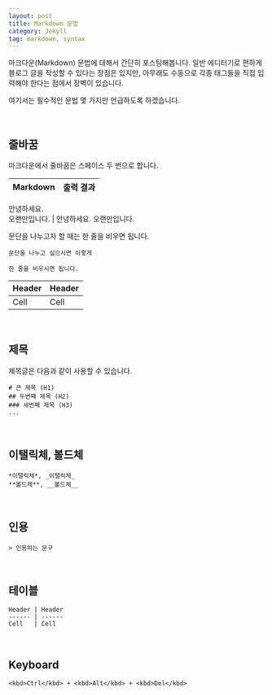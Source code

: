 ```yaml
---
layout: post
title: Markdown 문법
category: Jekyll
tag: markdown, syntax
---
```


마크다운(Markdown) 문법에 대해서 간단히 포스팅해봅니다.
일반 에디터기로 편하게 블로그 글을 작성할 수 있다는 장점은 있지만,
아무래도 수동으로 각종 태그들을 직접 입력해야 한다는 점에서 장벽이 있습니다.

여기서는 필수적인 문법 몇 가지만 언급하도록 하겠습니다.

<br>

## 줄바꿈

마크다운에서 줄바꿈은 스페이스 두 번으로 합니다.

Markdown | 출력 결과
------ | ------
  안녕하세요.  
  오랜만입니다. | 안녕하세요.  오랜만입니다.

문단을 나누고자 할 때는 한 줄을 비우면 됩니다.

~~~
문단을 나누고 싶으시면 이렇게

한 줄을 비우시면 됩니다.
~~~


Header | Header
------ | ------
Cell   | Cell  


<br>

## 제목

제목글은 다음과 같이 사용할 수 있습니다.

~~~
# 큰 제목 (H1)
## 두번째 제목 (H2)
### 세번째 제목 (H3)
...
~~~

<br>

## 이탤릭체, 볼드체

~~~
*이탤릭체*, _이탤릭체_
**볼드체**, __볼드체__
~~~

<br>

## 인용

~~~
> 인용하는 문구
~~~

<br>

## 테이블

~~~
Header | Header
------ | ------
Cell   | Cell  
~~~

<br>

## Keyboard

~~~
<kbd>Ctrl</kbd> + <kbd>Alt</kbd> + <kbd>Del</kbd>
~~~